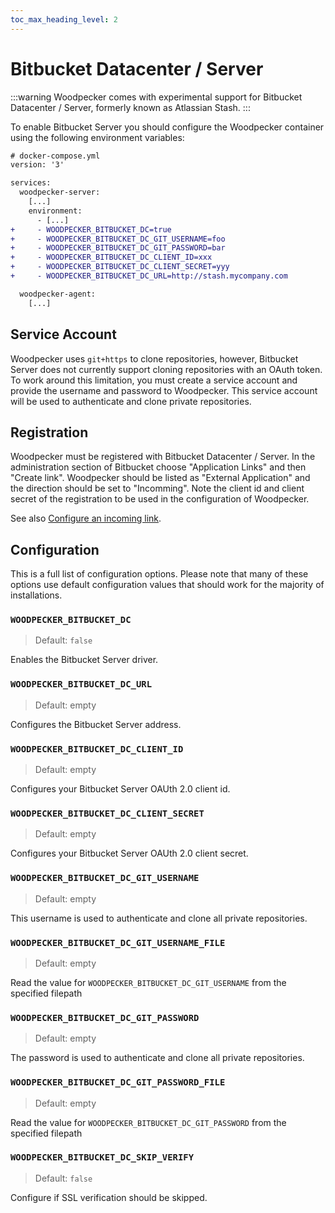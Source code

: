 ```yaml
---
toc_max_heading_level: 2
---
```


# Bitbucket Datacenter / Server

:::warning
Woodpecker comes with experimental support for Bitbucket Datacenter / Server, formerly known as Atlassian Stash.
:::

To enable Bitbucket Server you should configure the Woodpecker container using the following environment variables:

```diff
# docker-compose.yml
version: '3'

services:
  woodpecker-server:
    [...]
    environment:
      - [...]
+     - WOODPECKER_BITBUCKET_DC=true
+     - WOODPECKER_BITBUCKET_DC_GIT_USERNAME=foo
+     - WOODPECKER_BITBUCKET_DC_GIT_PASSWORD=bar
+     - WOODPECKER_BITBUCKET_DC_CLIENT_ID=xxx
+     - WOODPECKER_BITBUCKET_DC_CLIENT_SECRET=yyy
+     - WOODPECKER_BITBUCKET_DC_URL=http://stash.mycompany.com

  woodpecker-agent:
    [...]
```

## Service Account

Woodpecker uses `git+https` to clone repositories, however, Bitbucket Server does not currently support cloning repositories with an OAuth token. To work around this limitation, you must create a service account and provide the username and password to Woodpecker. This service account will be used to authenticate and clone private repositories.

## Registration

Woodpecker must be registered with Bitbucket Datacenter / Server. In the administration section of Bitbucket choose "Application Links" and then "Create link". Woodpecker should be listed as "External Application" and the direction should be set to "Incomming". Note the client id and client secret of the registration to be used in the configuration of Woodpecker.

See also [Configure an incoming link](https://confluence.atlassian.com/bitbucketserver/configure-an-incoming-link-1108483657.html).

## Configuration

This is a full list of configuration options. Please note that many of these options use default configuration values that should work for the majority of installations.

### `WOODPECKER_BITBUCKET_DC`

> Default: `false`

Enables the Bitbucket Server driver.

### `WOODPECKER_BITBUCKET_DC_URL`

> Default: empty

Configures the Bitbucket Server address.

### `WOODPECKER_BITBUCKET_DC_CLIENT_ID`

> Default: empty

Configures your Bitbucket Server OAUth 2.0 client id.

### `WOODPECKER_BITBUCKET_DC_CLIENT_SECRET`

> Default: empty

Configures your Bitbucket Server OAUth 2.0 client secret.

### `WOODPECKER_BITBUCKET_DC_GIT_USERNAME`

> Default: empty

This username is used to authenticate and clone all private repositories.

### `WOODPECKER_BITBUCKET_DC_GIT_USERNAME_FILE`

> Default: empty

Read the value for `WOODPECKER_BITBUCKET_DC_GIT_USERNAME` from the specified filepath

### `WOODPECKER_BITBUCKET_DC_GIT_PASSWORD`

> Default: empty

The password is used to authenticate and clone all private repositories.

### `WOODPECKER_BITBUCKET_DC_GIT_PASSWORD_FILE`

> Default: empty

Read the value for `WOODPECKER_BITBUCKET_DC_GIT_PASSWORD` from the specified filepath

### `WOODPECKER_BITBUCKET_DC_SKIP_VERIFY`

> Default: `false`

Configure if SSL verification should be skipped.
